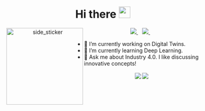 <h1 align='center'>
  Hi there <img src="https://raw.githubusercontent.com/MartinHeinz/MartinHeinz/master/wave.gif" width="30">
</h1>
<p align='center'>
  <!--<a href="https://wa.me/5518996643974?text=Olá!%20Alexandre">
    <img src="https://img.shields.io/badge/WHATSAPP-%2325D366.svg?&style=for-the-badge&logo=whatsapp&logoColor=white" />    
  </a>&nbsp;&nbsp;-->
  <a href="https://www.linkedin.com/in/gamze-ke%C3%A7iba%C5%9F-bb755b131/">
    <img src="https://img.shields.io/badge/linkedin-%230077B5.svg?&style=for-the-badge&logo=linkedin&logoColor=white" />
  </a>&nbsp;&nbsp;
  <a href="mailto:gkecibas@gmail.com">
    <img src="https://img.shields.io/badge/gmail-D14836?&style=for-the-badge&logo=gmail&logoColor=yellow" />
  </a>&nbsp;&nbsp; 
  <img align="left" width=200px height=200px alt="side_sticker" src="https://media.giphy.com/media/TEnXkcsHrP4YedChhA/giphy.gif" />
</p>

- 🔭 I’m currently working on Digital Twins.  
- 🌱 I’m currently learning Deep Learning.  
- &#x1F916; Ask me about Industry 4.0. I like discussing innovative concepts!  

<!-- [![Gamze Github Streaks](https://github-readme-streak-stats.herokuapp.com/?user=gamzekecibas&theme=dark&fire=eb1b0c&ring=eb1b0c&currStreakLabel=eb1b0c&fire=DD2727)]()
-->
<p align='center'>
  <img align="center" src="https://github-readme-stats.vercel.app/api/?username=gamzekecibas&count_private=true&show_icons=true&theme=github_dark&include_all_commits=true&hide_border=true" /> 
  <img align="center" src="https://github-readme-stats.vercel.app/api/top-langs/?username=gamzekecibas&count_private=true&theme=github_dark&langs_count=5&layout=compact&hide_border=true" /> 
</p>

<!--
**gamzekecibas/gamzekecibas** is a ✨ _special_ ✨ repository because its `README.md` (this file) appears on your GitHub profile.

Here are some ideas to get you started:

- 🔭 I’m currently working on ...
- 🌱 I’m currently learning ...
- 👯 I’m looking to collaborate on ...
- 🤔 I’m looking for help with ...
- 💬 Ask me about ...
- 📫 How to reach me: ...
- 😄 Pronouns: ...
- ⚡ Fun fact: ...
-->
